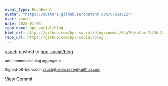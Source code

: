```yaml
---
event_type: PushEvent
avatar: "https://avatars.githubusercontent.com/u/814322?"
user: vsoch
date: 2023-01-05
repo_name: hpc-social/blog
html_url: https://github.com/hpc-social/blog/commit/04a76bfa9aef2b18c46f7acc59c6d7e793ec0ed7
repo_url: https://github.com/hpc-social/blog
---
```


<a href='https://github.com/vsoch' target='_blank'>vsoch</a> pushed to <a href='https://github.com/hpc-social/blog' target='_blank'>hpc-social/blog</a>

<small>add commercial blog aggregator

Signed-off-by: vsoch <vsoch@users.noreply.github.com></small>

<a href='https://github.com/hpc-social/blog/commit/04a76bfa9aef2b18c46f7acc59c6d7e793ec0ed7' target='_blank'>View Commit</a>